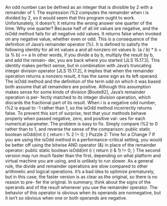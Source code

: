 An odd number can be defined as an integer that is divisible by 2 with a remainder
of 1. The expression i%2 computes the remainder when i is divided by 2, so it
would seem that this program ought to work. Unfortunately, it doesn’t; it returns
the wrong answer one quarter of the time. 
Why one quarter? Because half of all int values are negative, and the isOdd
method fails for all negative odd values. It returns false when invoked on any
negative value, whether even or odd.
This is a consequence of the definition of Java’s remainder operator (%). It is
defined to satisfy the following identity for all int values a and all nonzero int
values b:
(a / b) * b + (a % b) == a
In other words, if you divide a by b, multiply the result by b, and add the remain-
der, you are back where you started [JLS 15.17.3]. This identity makes perfect
sense, but in combination with Java’s truncating integer division operator
[JLS 15.17.2], it implies that when the remainder operation returns a nonzero
result, it has the same sign as its left operand.
The isOdd method and the definition of the term odd on which it was based
both assume that all remainders are positive. Although this assumption makes
sense for some kinds of division [Boute92], Java’s remainder operation is per-
fectly matched to its integer division operation, which discards the fractional part
of its result. 
When i is a negative odd number, i%2 is equal to -1 rather than 1, so the
isOdd method incorrectly returns false. To prevent this sort of surprise, test that
your methods behave properly when passed negative, zero, and positive val-
ues for each numerical parameter.
The problem is easy to fix. Simply compare i%2 to 0 rather than to 1, and
reverse the sense of the comparison:
public static boolean isOdd(int i) {
return i % 2 != 0;
}
Puzzle 2: Time for a Change 7
If you are using the isOdd method in a performance-critical setting, you
would be better off using the bitwise AND operator (&) in place of the remainder
operator:
public static boolean isOdd(int i) {
return (i & 1) != 0;
}
The second version may run much faster than the first, depending on what
platform and virtual machine you are using, and is unlikely to run slower. As a
general rule, the divide and remainder operations are slow compared to other
arithmetic and logical operations. It’s a bad idea to optimize prematurely, but in
this case, the faster version is as clear as the original, so there is no reason to pre-
fer the original.
In summary, think about the signs of the operands and of the result whenever
you use the remainder operator. The behavior of this operator is obvious when its
operands are nonnegative, but it isn’t so obvious when one or both operands are
negative. 
